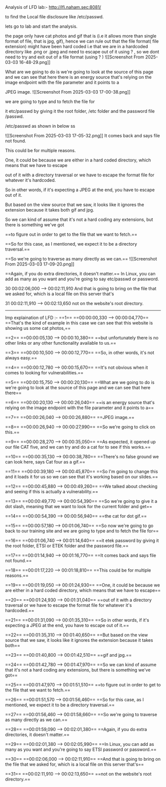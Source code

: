 Analysis of LFD lab:-    http://lfi.naham.sec:8081/

to find the Local file disclosure like    /etc/passwd.

lets go to lab and start the analysis.


the page only have cat photos and gif that is (i.e it allows more than single format of file, that is jpg, gif), hence we can rule out that the file format( file extension) might have been hard coded  i.e that we are in a hardcoded directory like .png or .jpeg and need to escape out of it using  ? , so we dont need to try and exit out of a file format (using    ? )
![[Screenshot From 2025-03-03 16-48-29.png]]




What are we going to do is we're going to look at the source of this page and we can see that here there
is an energy source that's relying on the image endpoint with the file parameter and it points to a

JPEG image.
![[Screenshot From 2025-03-03 17-00-38.png]]




we are going to type and to fetch the file for



it etc/passwd by giving it the root folder, /etc folder and the password file   /passwd.

/etc/passwd   as shown in below ss



![[Screenshot From 2025-03-03 17-05-32.png]]
It comes back and says file not found.


This could be for multiple reasons.


One, it could be because we are either in a hard coded directory, which means that we have to escape


out of it with a directory traversal or we have to escape the format file for whatever it's hardcoded.


So in other words, if it's expecting a JPEG at the end, you have to escape out of it.


But based on the view source that we saw, it looks like it ignores the extension because it takes both gif and jpg.

So we can kind of assume that it's not a hard coding any extensions, but there is something we've got

==to figure out in order to get to the file that we want to fetch.==

==So for this case, as I mentioned, we expect it to be a directory traversal.==



==So we're going to traverse as many directly as we can.==
![[Screenshot From 2025-03-03 17-09-20.png]]

==Again, if you do extra directories, it doesn't matter.==
In Linux, you can add as many as you want and you're going to say etc/passwd or password.

30
00:02:06,000 --> 00:02:11,910
And that is going to bring on the file that we asked for, which is a local file on this server that's

31
00:02:11,910 --> 00:02:13,650
not on the website's root directory.

---
Imp explaination of LFD :- 
==1==
==00:00:00,330 --> 00:00:04,770==
==That's the kind of example in this case we can see that this website is showing us some cat photos,==

==2==
==00:00:05,130 --> 00:00:10,380==
==but unfortunately there is no other links or any other functionality available to us.==

==3==
==00:00:10,500 --> 00:00:12,770==
==So, in other words, it's not always easy.==

==4==
==00:00:12,780 --> 00:00:15,670==
==It's not obvious when it comes to looking for vulnerabilities.==

==5==
==00:00:15,750 --> 00:00:20,130==
==What are we going to do is we're going to look at the source of this page and we can see that here there==

==6==
==00:00:20,130 --> 00:00:26,040==
==is an energy source that's relying on the image endpoint with the file parameter and it points to a==

==7==
==00:00:26,040 --> 00:00:26,880==
==JPEG image.==

==8==
==00:00:26,940 --> 00:00:27,990==
==So we're going to click on this.==

==9==
==00:00:28,270 --> 00:00:35,050==
==As expected, it opened up our file CAT five, and we can try and do a cat for to see if this works.==

==10==
==00:00:35,130 --> 00:00:38,780==
==There's no false ground we can look here, says Cat four as a gif.==

==11==
==00:00:39,180 --> 00:00:45,870==
==So I'm going to change this and it loads it for us so we can see that it's working based on our slides.==

==12==
==00:00:45,880 --> 00:00:49,260==
==We talked about checking and seeing if this is actually a vulnerability.==

==13==
==00:00:49,770 --> 00:00:54,390==
==So we're going to give it a dot slash, meaning that we want to look for the current folder and get==

==14==
==00:00:54,390 --> 00:00:56,940==
==the cat for dot gif.==

==15==
==00:00:57,180 --> 00:01:06,740==
==So now we're going to go back to our training site and we are going to type and to fetch the file for==

==16==
==00:01:06,740 --> 00:01:14,640==
==it etek password by giving it the root folder, ETSI or ETEK folder and the password file.==

==17==
==00:01:14,940 --> 00:01:16,770==
==It comes back and says file not found.==

==18==
==00:01:17,220 --> 00:01:18,810==
==This could be for multiple reasons.==

==19==
==00:01:19,050 --> 00:01:24,930==
==One, it could be because we are either in a hard coded directory, which means that we have to escape==

==20==
==00:01:24,930 --> 00:01:31,040==
==out of it with a directory traversal or we have to escape the format file for whatever it's hardcoded.==

==21==
==00:01:31,090 --> 00:01:35,310==
==So in other words, if it's expecting a JPEG at the end, you have to escape out of it.==

==22==
==00:01:35,310 --> 00:01:40,650==
==But based on the view source that we saw, it looks like it ignores the extension because it takes both==

==23==
==00:01:40,800 --> 00:01:42,510==
==gif and jpg.==

==24==
==00:01:42,780 --> 00:01:47,970==
==So we can kind of assume that it's not a hard coding any extensions, but there is something we've got==

==25==
==00:01:47,970 --> 00:01:51,510==
==to figure out in order to get to the file that we want to fetch.==

==26==
==00:01:51,570 --> 00:01:56,460==
==So for this case, as I mentioned, we expect it to be a directory traversal.==

==27==
==00:01:56,460 --> 00:01:58,660==
==So we're going to traverse as many directly as we can.==

==28==
==00:01:59,090 --> 00:02:01,380==
==Again, if you do extra directories, it doesn't matter.==

==29==
==00:02:01,380 --> 00:02:05,990==
==In Linux, you can add as many as you want and you're going to say ETSI password or password.==

==30==
==00:02:06,000 --> 00:02:11,910==
==And that is going to bring on the file that we asked for, which is a local file on this server that's==

==31==
==00:02:11,910 --> 00:02:13,650==
==not on the website's root directory.==